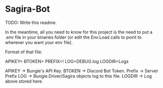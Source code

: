 # Sagira-Bot

TODO: Write this readme.

In the meantime, all you need to know for this project is the need to put a .env file in your binaries folder (or edit the Env.Load calls to point to wherever you want your env file).

Format of that file: 

APIKEY=
BTOKEN=
PREFIX=!
LOG=DEBUG.log
LOGDIR=Logs

APIKEY -> Bungie's API Key.
BTOKEN -> Discord Bot Token.
Prefix -> Server Prefix
LOG -> Bungie.Driver/Sagira objects log to this file.
LOGDIR -> Log above stored here.
